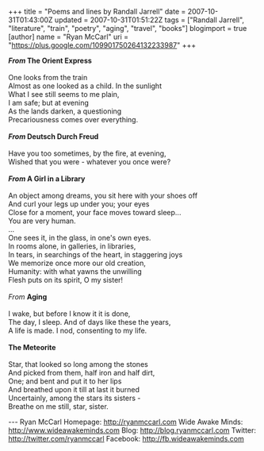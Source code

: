 +++
title = "Poems and lines by Randall Jarrell"
date = 2007-10-31T01:43:00Z
updated = 2007-10-31T01:51:22Z
tags = ["Randall Jarrell", "literature", "train", "poetry", "aging", "travel", "books"]
blogimport = true
[author]
	name = "Ryan McCarl"
	uri = "https://plus.google.com/109901750264132233987"
+++

<strong><em>From </em>The Orient Express</strong><br /><br />One looks from the train<br />Almost as one looked as a child.  In the sunlight<br />What I see still seems to me plain,<br />I am safe; but at evening<br />As the lands darken, a questioning<br />Precariousness comes over everything.<br /><br /><strong><em>From </em>Deutsch Durch Freud</strong><br /><br />Have you too sometimes, by the fire, at evening,<br />Wished that you were - whatever you once were?<br /><br /><strong><em>From </em>A Girl in a Library</strong><br /><br />An object among dreams, you sit here with your shoes off<br />And curl your legs up under you; your eyes<br />Close for a moment, your face moves toward sleep...<br />You are very human.<br />...<br />One sees it, in the glass, in one's own eyes.<br />In rooms alone, in galleries, in libraries,<br />In tears, in searchings of the heart, in staggering joys<br />We memorize once more our old creation,<br />Humanity: with what yawns the unwilling<br />Flesh puts on its spirit, O my sister!<br /><br /><em>From </em><strong>Aging</strong><br /><br />I wake, but before I know it it is done,<br />The day, I sleep.  And of days like these the years,<br />A life is made.  I nod, consenting to my life.<br /><br /><strong>The Meteorite</strong><br /><br />Star, that looked so long among the stones<br />And picked from them, half iron and half dirt,<br />One; and bent and put it to her lips<br />And breathed upon it till at last it burned<br />Uncertainly, among the stars its sisters -<br />Breathe on me still, star, sister.<div class="blogger-post-footer">---
Ryan McCarl
Homepage: http://ryanmccarl.com
Wide Awake Minds: http://www.wideawakeminds.com
Blog: http://blog.ryanmccarl.com
Twitter: http://twitter.com/ryanmccarl
Facebook: http://fb.wideawakeminds.com</div>
